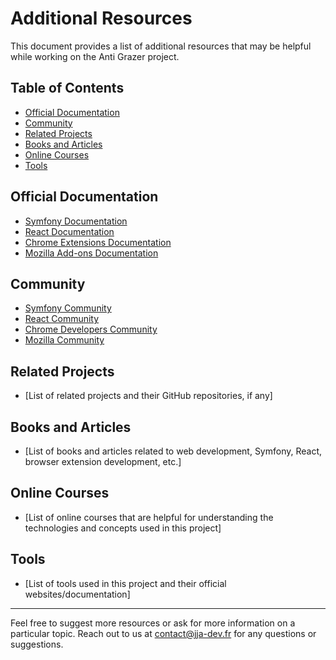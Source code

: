 # Additional Resources

This document provides a list of additional resources that may be helpful while working on the Anti Grazer project.

## Table of Contents

- [Official Documentation](#official-documentation)
- [Community](#community)
- [Related Projects](#related-projects)
- [Books and Articles](#books-and-articles)
- [Online Courses](#online-courses)
- [Tools](#tools)

## Official Documentation

- [Symfony Documentation](https://symfony.com/doc)
- [React Documentation](https://reactjs.org/docs/getting-started.html)
- [Chrome Extensions Documentation](https://developer.chrome.com/docs/extensions/mv3/getstarted/)
- [Mozilla Add-ons Documentation](https://extensionworkshop.com/documentation/)

## Community

- [Symfony Community](https://symfony.com/community)
- [React Community](https://reactjs.org/community/support.html)
- [Chrome Developers Community](https://developer.chrome.com/community)
- [Mozilla Community](https://community.mozilla.org/)

## Related Projects

- [List of related projects and their GitHub repositories, if any]

## Books and Articles

- [List of books and articles related to web development, Symfony, React, browser extension development, etc.]

## Online Courses

- [List of online courses that are helpful for understanding the technologies and concepts used in this project]

## Tools

- [List of tools used in this project and their official websites/documentation]

---

Feel free to suggest more resources or ask for more information on a particular topic. Reach out to us at [contact@jja-dev.fr](mailto:contact@jja-dev.fr) for any questions or suggestions.
